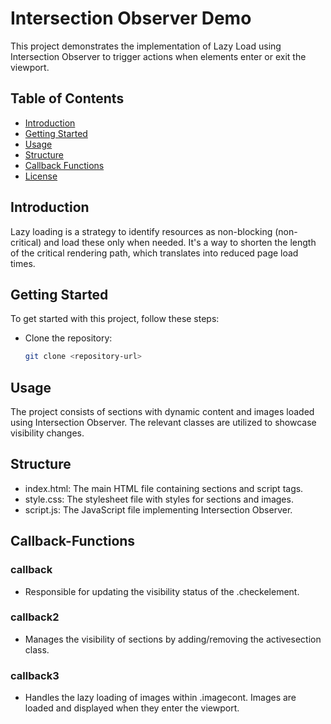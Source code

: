 # Intersection Observer Demo

This project demonstrates the implementation of Lazy Load using Intersection Observer to trigger actions when elements enter or exit the viewport.

## Table of Contents

- [Introduction](#introduction)
- [Getting Started](#getting-started)
- [Usage](#usage)
- [Structure](#structure)
- [Callback Functions](#callback-functions)
- [License](#license)

##  Introduction
Lazy loading is a strategy to identify resources as non-blocking (non-critical) and load these only when needed. It's a way to shorten the length of the critical rendering path, which translates into reduced page load times.

## Getting Started
To get started with this project, follow these steps:

- Clone the repository:

   ```bash
   git clone <repository-url>

## Usage
The project consists of sections with dynamic content and images loaded using Intersection Observer. The relevant classes are utilized to showcase visibility changes.

## Structure
- index.html: The main HTML file containing sections and script tags.
- style.css: The stylesheet file with styles for sections and images.
- script.js: The JavaScript file implementing Intersection Observer.
  
## Callback-Functions
### callback
- Responsible for updating the visibility status of the .checkelement.
### callback2
- Manages the visibility of sections by adding/removing the activesection class.
### callback3
- Handles the lazy loading of images within .imagecont. Images are loaded and displayed when they enter the viewport.
   
